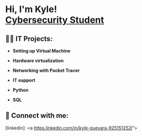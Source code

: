 <h1>Hi, I'm Kyle! <br/><a href="https://github.com/K4iju"></a><a href="https://www.linkedin.com/in/joshmadakor/">Cybersecurity Student</a>

<h2>👨‍💻 IT Projects:</h2>

- <b>Setting up Virtual Machine</b>

- <b> Hardware virtualization </b>
 
- <b>Networking with Packet Tracer</b>
 
- <b>IT support</b>

- <b>Python</b>

- <b>SQL</b>



<h2> 🤳 Connect with me:</h2>

[linkedin]: <a [https.linkedin.com/in/kyle-guevara-925151252l](https://www.linkedin.com/in/kyle-guevara-925151252/)"></a>

